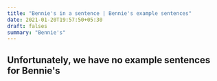 ```yaml
---
title: "Bennie's in a sentence | Bennie's example sentences"
date: 2021-01-20T19:57:50+05:30
draft: falses
summary: "Bennie's"
---
```

## Unfortunately, we have no example sentences for Bennie's                 
